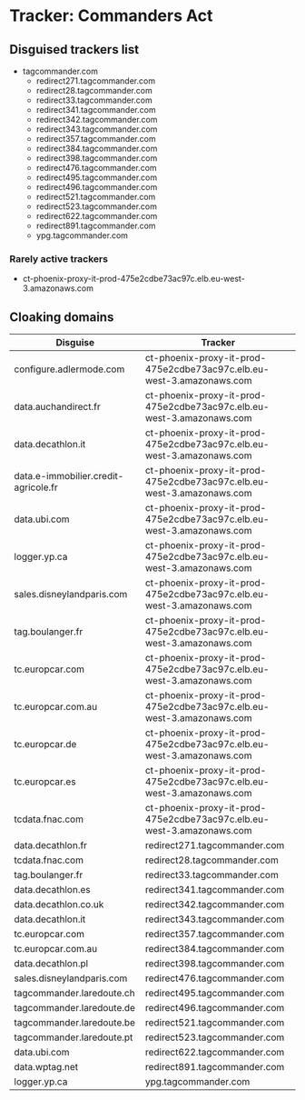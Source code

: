 # Tracker: Commanders Act

## Disguised trackers list

* tagcommander.com
    * redirect271.tagcommander.com
    * redirect28.tagcommander.com
    * redirect33.tagcommander.com
    * redirect341.tagcommander.com
    * redirect342.tagcommander.com
    * redirect343.tagcommander.com
    * redirect357.tagcommander.com
    * redirect384.tagcommander.com
    * redirect398.tagcommander.com
    * redirect476.tagcommander.com
    * redirect495.tagcommander.com
    * redirect496.tagcommander.com
    * redirect521.tagcommander.com
    * redirect523.tagcommander.com
    * redirect622.tagcommander.com
    * redirect891.tagcommander.com
    * ypg.tagcommander.com

### Rarely active trackers

* ct-phoenix-proxy-it-prod-475e2cdbe73ac97c.elb.eu-west-3.amazonaws.com

## Cloaking domains

| Disguise | Tracker |
| ---- | ---- |
| configure.adlermode.com | ct-phoenix-proxy-it-prod-475e2cdbe73ac97c.elb.eu-west-3.amazonaws.com |
| data.auchandirect.fr | ct-phoenix-proxy-it-prod-475e2cdbe73ac97c.elb.eu-west-3.amazonaws.com |
| data.decathlon.it | ct-phoenix-proxy-it-prod-475e2cdbe73ac97c.elb.eu-west-3.amazonaws.com |
| data.e-immobilier.credit-agricole.fr | ct-phoenix-proxy-it-prod-475e2cdbe73ac97c.elb.eu-west-3.amazonaws.com |
| data.ubi.com | ct-phoenix-proxy-it-prod-475e2cdbe73ac97c.elb.eu-west-3.amazonaws.com |
| logger.yp.ca | ct-phoenix-proxy-it-prod-475e2cdbe73ac97c.elb.eu-west-3.amazonaws.com |
| sales.disneylandparis.com | ct-phoenix-proxy-it-prod-475e2cdbe73ac97c.elb.eu-west-3.amazonaws.com |
| tag.boulanger.fr | ct-phoenix-proxy-it-prod-475e2cdbe73ac97c.elb.eu-west-3.amazonaws.com |
| tc.europcar.com | ct-phoenix-proxy-it-prod-475e2cdbe73ac97c.elb.eu-west-3.amazonaws.com |
| tc.europcar.com.au | ct-phoenix-proxy-it-prod-475e2cdbe73ac97c.elb.eu-west-3.amazonaws.com |
| tc.europcar.de | ct-phoenix-proxy-it-prod-475e2cdbe73ac97c.elb.eu-west-3.amazonaws.com |
| tc.europcar.es | ct-phoenix-proxy-it-prod-475e2cdbe73ac97c.elb.eu-west-3.amazonaws.com |
| tcdata.fnac.com | ct-phoenix-proxy-it-prod-475e2cdbe73ac97c.elb.eu-west-3.amazonaws.com |
| data.decathlon.fr | redirect271.tagcommander.com |
| tcdata.fnac.com | redirect28.tagcommander.com |
| tag.boulanger.fr | redirect33.tagcommander.com |
| data.decathlon.es | redirect341.tagcommander.com |
| data.decathlon.co.uk | redirect342.tagcommander.com |
| data.decathlon.it | redirect343.tagcommander.com |
| tc.europcar.com | redirect357.tagcommander.com |
| tc.europcar.com.au | redirect384.tagcommander.com |
| data.decathlon.pl | redirect398.tagcommander.com |
| sales.disneylandparis.com | redirect476.tagcommander.com |
| tagcommander.laredoute.ch | redirect495.tagcommander.com |
| tagcommander.laredoute.de | redirect496.tagcommander.com |
| tagcommander.laredoute.be | redirect521.tagcommander.com |
| tagcommander.laredoute.pt | redirect523.tagcommander.com |
| data.ubi.com | redirect622.tagcommander.com |
| data.wptag.net | redirect891.tagcommander.com |
| logger.yp.ca | ypg.tagcommander.com |